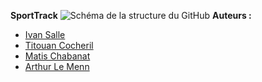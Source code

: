 **SportTrack**
![Schéma de la structure du GitHub]([https://imgur.com/a/sL2S9oA](https://i.imgur.com/lLQcJXU.png))
**Auteurs :**
- [Ivan Salle](https://github.com/IvanSalle)
- [Titouan Cocheril](https://github.com/TitouCoch)
- [Matis Chabanat](https://github.com/mchabanat)
- [Arthur Le Menn](https://github.com/Arthur-Le-M)
